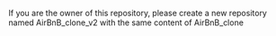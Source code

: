 If you are the owner of this repository, please create a new repository named AirBnB_clone_v2 with the same content of AirBnB_clone
